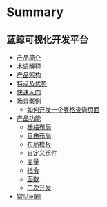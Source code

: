 # Summary

## 蓝鲸可视化开发平台
* [产品简介](产品简介/readme.md)
* [术语解释](术语解释/term.md)
* [产品架构](产品架构/architecture.md)
* [特点及优势](特点及优势/advantages.md)
* [快速入门](快速入门/quick-start.md)
* [场景案例]()
    * [如何开发一个表格查询页面](场景案例/case-table-search.md)
* [产品功能]()
    * [栅格布局](产品功能/grid.md)
    * [自由布局](产品功能/free-layout.md)
    * [布局模板](产品功能/layout.md)
    * [自定义组件](产品功能/custom-compent.md)
    * [变量](产品功能/variable.md)
    * [指令](产品功能/directive.md)
    * [函数](产品功能/function.md)
    * [二次开发](产品功能/develop.md)
* [常见问题](常见问题/faq.md)
